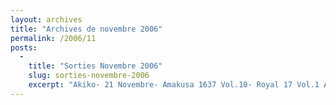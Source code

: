 ```yaml
---
layout: archives
title: "Archives de novembre 2006"
permalink: /2006/11
posts:
  -
    title: "Sorties Novembre 2006"
    slug: sorties-novembre-2006
    excerpt: "Akiko- 21 Novembre- Amakusa 1637 Vol.10- Royal 17 Vol.1 Ankama- Non disponible Asuka- 9 Novembre- Blackjack Mini Art Book- Cantarella Vol.10- Déclic Sensuel- Deep Kiss- Donne-moi ton amour !- L'enfant aux 3 yeux Vol.7- L'infirmerie après les cours Vol.4- Monster Collection Vol.5- 23 Novembre- Blackjack, le médecin en noir Vol.2- Guide Phénix"
---
```


